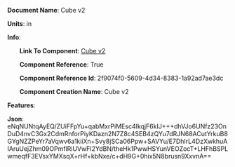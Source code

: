 **Document Name**: Cube v2

**Units**: in

**Info**:

&emsp;&emsp;**Link To Component**: [Cube v2](/data4/Cylinder-0c54d3e2-1fac-4091-9ddd-216e9271f41c/Cube%20v2-2f9074f0-5609-4d34-8383-1a92ad7ae3dc/timeline.md)

&emsp;&emsp;**Component Reference**: True

&emsp;&emsp;**Component Reference Id**: 2f9074f0-5609-4d34-8383-1a92ad7ae3dc

&emsp;&emsp;**Component Creation Name**: Cube v2



**Features**:



**Json**: eNqNUNtqAyEQ/ZUiFFpYu+qabMxrPiMEsc4IkqjF6kIJ+++dhVJo6UNfz23OnDuD4nvC3Gx2CdmRnforPiyKDazn2N7Z8c4SEB4zQYu7dRJN68ACutYrkuB8GYgNZZPeYr7aVqwv6a1kiiXn+Svy8jSCa06Ppw+SAVYu/E7DhIrL4DzXwkhuAIAruUejZhm09OPmflRiUVwFI2YdBN/theHk1PwwHSYunVEOZocT+LHFhBSPLwmeqfF3EVsxYMXsqX+rHf+kbNxe/c+dH9G+0hix5N8brusn9XxvnA==

